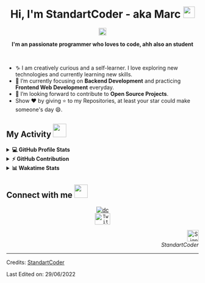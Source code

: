 <!-- Header -->
<h1 align="center">
  Hi, I'm StandartCoder - aka Marc <img src="https://github.com/StandartCoder/StandartCoder/blob/main/images/hi.gif" width="30px" height="30px">
</h1>

<!-- Counter -->
<p align="center">
  <img alt="Profile 𝚟𝚒𝚎𝚠𝚜" height="20px" src="https://hits.seeyoufarm.com/api/count/incr/badge.svg?url=https://github.com/StandartCoder&count_bg=%23579E91&title_bg=%23555555&icon=&icon_color=%23E7E7E7&title=Views&edge_flat=false">
</p>

<p align="center">
  <b>I'm an passionate programmer who loves to code, ahh also an student</b>
</p>

<br>

- ♑ I am creatively curious and a self-learner. I love exploring new technologies and currently learning new skills.
- 🌱 I’m currently focusing on **Backend Development** and practicing **Frontend Web Development** everyday.
- 💬 I’m looking forward to contribute to **Open Source Projects**.
- Show ❤ by giving ⭐ to my Repositories, at least your star could make someone's day 😄.

<!-- My Activity -->
<h2>My Activity <img src="https://github.com/StandartCoder/StandartCoder/blob/main/images/github-stats.gif" height="35px"></h2>
<details> 
  <summary><b>💻 GitHub Profile Stats</b></summary>
  <br>
  <p align="center">
    <img alt="Mosted used languages" src="https://github-readme-stats.vercel.app/api/top-langs/?username=StandartCoder&layout=compact&theme=dark" height="192px"/>
    <br>
	  <img src="https://github-readme-stats.vercel.app/api?username=StandartCoder&show_icons=true&icon_color=ffffff&theme=dark" alt="StandartCoder's Github Stats" height="192px"/>
    <br>
    <b>Note:</b> Top languages is only a metric of the languages my public code consists of and doesn't reflect experience or skill level.
  </p>
</details>
<details>
  <summary><b>⚡ GitHub Contribution</b></summary>
  <br>
  <p><img alt="StandartCoder's GitHub Contribution" src="https://github.com/StandartCoder/StandartCoder/blob/main/images/snake.svg"/></p>
  <br>
</details>
<details> 
  <summary><b>📊 Wakatime Stats</b></summary>
  <br>
  
<!--START_SECTION:waka-->
![Code Time](https://img.shields.io/badge/Code%20Time-283%20hrs%2029%20mins-blue)

**I'm a Night 🦉**

```text
🌞 Morning    84 commits     ████░░░░░░░░░░░░░░░░░░░░░   17.83%
🌆 Daytime    145 commits    ███████░░░░░░░░░░░░░░░░░░   30.79%
🌃 Evening    194 commits    ██████████░░░░░░░░░░░░░░░   41.19%
🌙 Night      48 commits     ██░░░░░░░░░░░░░░░░░░░░░░░   10.19%

```

📅 **I'm Most Productive on Tuesday**

```text
Monday       73 commits     ████░░░░░░░░░░░░░░░░░░░░░   15.5%
Tuesday      86 commits     ████░░░░░░░░░░░░░░░░░░░░░   18.26%
Wednesday    74 commits     ████░░░░░░░░░░░░░░░░░░░░░   15.71%
Thursday     36 commits     ██░░░░░░░░░░░░░░░░░░░░░░░   7.64%
Friday       55 commits     ███░░░░░░░░░░░░░░░░░░░░░░   11.68%
Saturday     62 commits     ███░░░░░░░░░░░░░░░░░░░░░░   13.16%
Sunday       85 commits     ████░░░░░░░░░░░░░░░░░░░░░   18.05%

```

📊 **This Week I Spent My Time On**

```text
⌚︎ Time Zone: Berlin/Europa

💬 Programming Languages:
Other                    18 hrs 45 mins      █████████████████░░░░░░░░   69.59%
JavaScript               9 hrs 19 mins       ███░░░░░░░░░░░░░░░░░░░░░░   12.19%
CSS                      2 hrs 45 mins       ██░░░░░░░░░░░░░░░░░░░░░░░   10.22%
Java                     1 hr 6 mins         █░░░░░░░░░░░░░░░░░░░░░░░░   4.1%
JSON                     24 mins             ░░░░░░░░░░░░░░░░░░░░░░░░░   1.49%

🔥 Editors:
Browser                  12 hrs 2 mins       ████████████████░░░░░░░░░   64.94%
VS Code                  10 hrs 25 mins       ███████░░░░░░░░░░░░░░░░░░   30.87%
NetBeans                 1 hr 6 mins         █░░░░░░░░░░░░░░░░░░░░░░░░   4.09%

```

<!--END_SECTION:waka-->
</details>

<!-- Connection -->
<h2> Connect with me <img src="https://github.com/StandartCoder/StandartCoder/blob/main/images/handshake.gif" height="35px"></h2>
<p align="center">
  <a href="https://discord.com/users/831041114843643904">
    <img src="https://lanyard.cnrad.dev/api/831041114843643904" alt="dc"/>
  </a>
  <br>
  <a href="https://twitter.com/StandartCoder" target="_blank">
    <code><img src="https://github.com/StandartCoder/StandartCoder/blob/main/images/twitter.png" alt="Twitter" height="30" width="40"/></code>
  </a>
</p>

<!-- Signal -->
<p align="right">
  <img alt="Signal" height="30px" src="https://media.giphy.com/media/hlRzt8TxCNVcEZBt9w/giphy.gif">
  <br>
  <em>StandartCoder</em>
</p>

---

Credits: [StandartCoder](https://github.com/StandartCoder)

Last Edited on: 29/06/2022



